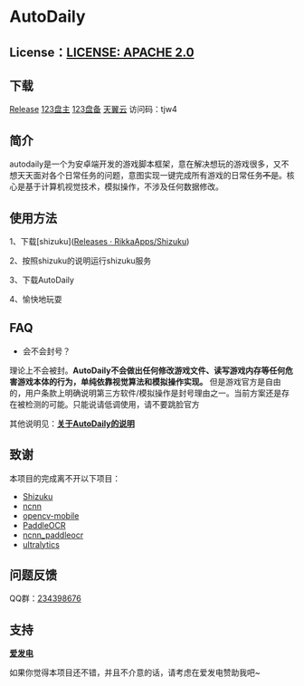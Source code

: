 # AutoDaily

## License：[LICENSE: APACHE 2.0](https://camo.githubusercontent.com/2233a93b615757e772a99c9de7dee9a371cfef91ff8c09c905b88ba22123d6e6/68747470733a2f2f696d672e736869656c64732e696f2f62616467652f4c6963656e73652d417061636865253230322e302d626c75652e7376673f7374796c653d666f722d7468652d6261646765)

## 下载

[Release](https://github.com/ParadiseZ/autodaily/releases) [123盘主](https://www.123684.com/s/dVEDVv-27NWh) [123盘备](https://www.123912.com/s/dVEDVv-27NWh) [天翼云](https://cloud.189.cn/t/jiiYnuYZfq6v) 访问码：tjw4

## 简介

autodaily是一个为安卓端开发的游戏脚本框架，意在解决想玩的游戏很多，又不想天天面对各个日常任务的问题，意图实现一键完成所有游戏的日常任务~~不是~~。核心是基于计算机视觉技术，模拟操作，不涉及任何数据修改。

## 使用方法

1、下载[shizuku]([Releases · RikkaApps/Shizuku](https://github.com/RikkaApps/Shizuku/releases))

2、按照shizuku的说明运行shizuku服务

3、下载AutoDaily

4、愉快地玩耍

## FAQ

* 会不会封号？

​	理论上不会被封。**AutoDaily不会做出任何修改游戏文件、读写游戏内存等任何危害游戏本体的行为，单纯依靠视觉算法和模拟操作实现。** 但是游戏官方是自由的，用户条款上明确说明第三方软件/模拟操作是封号理由之一。当前方案还是存在被检测的可能。只能说请低调使用，请不要跳脸官方

其他说明见：**[关于AutoDaily的说明](https://www.yuque.com/paradise-4tsgk/kb/szem0t11obm2gt60)**

## 致谢

本项目的完成离不开以下项目：

* [Shizuku](https://github.com/RikkaApps/Shizuku)
* [ncnn](https://github.com/Tencent/ncnn)
* [opencv-mobile](https://github.com/nihui/opencv-mobile)
* [PaddleOCR](https://github.com/PaddlePaddle/PaddleOCR)
* [ncnn_paddleocr](https://github.com/FeiGeChuanShu/ncnn_paddleocr)
* [ultralytics](https://github.com/ultralytics/ultralytics)

## 问题反馈

QQ群：[234398676](https://qm.qq.com/q/5EXLYAyGw8)

## 支持

**[爱发电](https://ifdian.net/a/autodaily)**

如果你觉得本项目还不错，并且不介意的话，请考虑在爱发电赞助我吧~
